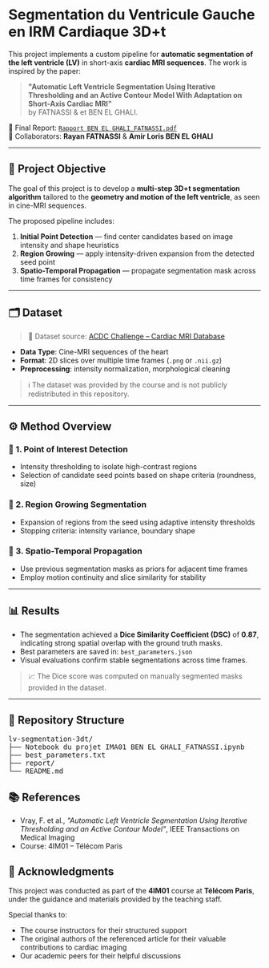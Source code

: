 #  Segmentation du Ventricule Gauche en IRM Cardiaque 3D+t

This project implements a custom pipeline for **automatic segmentation of the left ventricle (LV)** in short-axis **cardiac MRI sequences**. The work is inspired by the paper:

> **"Automatic Left Ventricle Segmentation Using Iterative Thresholding and an Active Contour Model With Adaptation on Short-Axis Cardiac MRI"**  
> by FATNASSI & et BEN EL GHALI.

📄 Final Report: [`Rapport BEN EL GHALI_FATNASSI.pdf`](./Rapport%20BEN%20EL%20GHALI_FATNASSI.pdf)  
👥 Collaborators: **Rayan FATNASSI** & **Amir Loris BEN EL GHALI**

---

## 🎯 Project Objective

The goal of this project is to develop a **multi-step 3D+t segmentation algorithm** tailored to the **geometry and motion of the left ventricle**, as seen in cine-MRI sequences.

The proposed pipeline includes:
1. **Initial Point Detection** — find center candidates based on image intensity and shape heuristics
2. **Region Growing** — apply intensity-driven expansion from the detected seed point
3. **Spatio-Temporal Propagation** — propagate segmentation mask across time frames for consistency

---

## 🗂️ Dataset
> 📂 Dataset source: [ACDC Challenge – Cardiac MRI Database](https://www.creatis.insa-lyon.fr/Challenge/acdc/databases.html)


- **Data Type**: Cine-MRI sequences of the heart
- **Format**: 2D slices over multiple time frames (`.png` or `.nii.gz`)
- **Preprocessing**: intensity normalization, morphological cleaning

> ℹ️ The dataset was provided by the course and is not publicly redistributed in this repository.

---

## ⚙️ Method Overview

### 🔹 1. Point of Interest Detection
- Intensity thresholding to isolate high-contrast regions
- Selection of candidate seed points based on shape criteria (roundness, size)

### 🔹 2. Region Growing Segmentation
- Expansion of regions from the seed using adaptive intensity thresholds
- Stopping criteria: intensity variance, boundary shape

### 🔹 3. Spatio-Temporal Propagation
- Use previous segmentation masks as priors for adjacent time frames
- Employ motion continuity and slice similarity for stability

---

## 📊 Results

- The segmentation achieved a **Dice Similarity Coefficient (DSC)** of **0.87**, indicating strong spatial overlap with the ground truth masks.
- Best parameters are saved in: `best_parameters.json`
- Visual evaluations confirm stable segmentations across time frames.

> 📈 The Dice score was computed on manually segmented masks provided in the dataset.

---

<h2>📁 Repository Structure</h2>
<pre>
lv-segmentation-3dt/
├── Notebook du projet IMA01 BEN EL GHALI_FATNASSI.ipynb            # Main implementation notebook
├── best_parameters.txt                                             # Optimal hyperparameters for the region growing step
├── report/                                                         # Final project report (PDF)
└── README.md                                                       # This file
</pre>
<h2>📚 References</h2>
<ul>
  <li>Vray, F. et al., <i>"Automatic Left Ventricle Segmentation Using Iterative Thresholding and an Active Contour Model"</i>, IEEE Transactions on Medical Imaging</li>
  <li>Course: 4IM01 – Télécom Paris</li>
</ul>
<h2>🙏 Acknowledgments</h2>
<p>This project was conducted as part of the <strong>4IM01</strong> course at <strong>Télécom Paris</strong>, under the guidance and materials provided by the teaching staff.</p>
<p>Special thanks to:</p>
<ul>
  <li>The course instructors for their structured support</li>
  <li>The original authors of the referenced article for their valuable contributions to cardiac imaging</li>
  <li>Our academic peers for their helpful discussions</li>
</ul>

